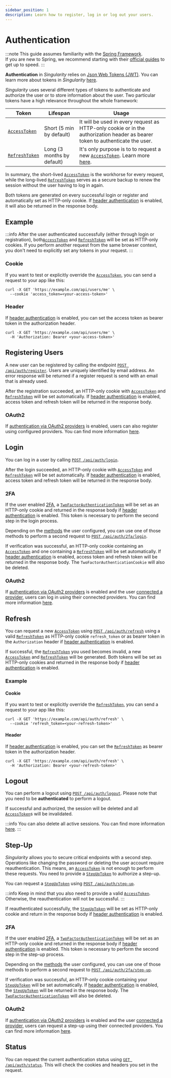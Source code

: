 ```yaml
---
sidebar_position: 1
description: Learn how to register, log in or log out your users.
---
```


# Authentication

:::note
This guide assumes familiarity with the [Spring Framework](https://spring.io).  
If you are new to Spring, we recommend starting with their [official guides](https://spring.io/quickstart) to get up to speed.
:::

**Authentication** in *Singularity* relies on [Json Web Tokens (JWT)](https://www.jwt.io/introduction).
You can learn more about tokens in *Singularity* [here](../../docs/auth/tokens).

*Singularity* uses several different types of tokens to authenticate and authorize the user or to store information about the user.
Two particular tokens have a high relevance throughout the whole framework:

| Token                                                  | Lifespan                   | Usage                                                                                                                         |
|--------------------------------------------------------|----------------------------|-------------------------------------------------------------------------------------------------------------------------------|
| [`AccessToken`](../../docs/auth/tokens#access-token)   | Short (5 min by default)   | It will be used in every request as HTTP-only cookie or in the authorization header as bearer token to authenticate the user. |
| [`RefreshToken`](../../docs/auth/tokens#refresh-token) | Long (3 months by default) | It's only purpose is to to request a new [`AccessToken`](../../docs/auth/tokens#access-token). Learn more [here](#refresh).   |

In summary, the short-lived [`AccessToken`](../../docs/auth/tokens#access-token) is the workhorse for every request, while the long-lived [`RefreshToken`](../../docs/auth/tokens#refresh-token) serves as a secure backup to renew the session without the user having to log in again.

Both tokens are generated on every successful login or register and automatically set as HTTP-only cookie.
If [header authentication](../../docs/auth/securing-endpoints#header-authentication) is enabled, it will also be returned in the response body.

## Example

:::info
After the user authenticated successfully (either through login or registration), 
both[`AccessToken`](../../docs/auth/tokens#access-token) and [`RefreshToken`](../../docs/auth/tokens#refresh-token) will be set as HTTP-only cookies.
If you perform another request from the same browser context, 
you don't need to explicitly set any tokens in your request.
:::

### Cookie

If you want to test or explicitly override the [`AccessToken`](../../docs/auth/tokens#access-token), you can send a request to your app like this:

```shell
curl -X GET 'https://example.com/api/users/me' \
  --cookie 'access_token=<your-access-token>'
```

### Header

If [header authentication](../../docs/auth/securing-endpoints#header-authentication) is enabled, 
you can set the access token as bearer token in the authorization header.

```shell
curl -X GET 'https://example.com/api/users/me' \
  -H 'Authorization: Bearer <your-access-token>'
```

## Registering Users

A new user can be registered by calling the endpoint [`POST /api/auth/register`](/swagger#/Authentication/register).
Users are uniquely identified by email address. 
An error response will be returned if a register request is send with an email that is already used.

After the registration succeeded, an HTTP-only cookie with [`AccessToken`](../../docs/auth/tokens#access-token) and [`RefreshToken`](../../docs/auth/tokens#refresh-token) will be set automatically.
If [header authentication](../../docs/auth/securing-endpoints#header-authentication) is enabled, access token and refresh token will be returned in the response body.

### OAuth2

If [authentication via OAuth2 providers](../../docs/auth/oauth2) is enabled, 
users can also register using configured providers. You can find more information [here](../../docs/auth/oauth2#register-a-new-user).

## Login

You can log in a user by calling [`POST /api/auth/login`](/swagger#/Authentication/login).

After the login succeeded, an HTTP-only cookie with [`AccessToken`](../../docs/auth/tokens#access-token) and [`RefreshToken`](../../docs/auth/tokens#refresh-token) will be set automatically.
If [header authentication](../../docs/auth/securing-endpoints#header-authentication) is enabled, access token and refresh token will be returned in the response body.

### 2FA

If the user enabled [2FA](../../docs/auth/two-factor), 
a [`TwoFactorAuthenticationToken`](../../docs/auth/tokens#two-factor-authentication-token) will be set as an HTTP-only cookie and returned in the response body 
if [header authentication](../../docs/auth/securing-endpoints#header-authentication) is enabled.
This token is necessary to perform the second step in the login process.

Depending on the [methods](../../docs/auth/two-factor#methods) the user configured, 
you can use one of those methods to perform a second request to [`POST /api/auth/2fa/login`](/swagger#/Two%20Factor%20Authentication/verifyLogin).

If verification was successful, an HTTP-only cookie containing an [`AccessToken`](../../docs/auth/tokens#access-token) and one containing a [`RefreshToken`](../../docs/auth/tokens#refresh-token) will be set automatically.
If [header authentication](../../docs/auth/securing-endpoints#header-authentication) is enabled, access token and refresh token will be returned in the response body.
The `TwoFactorAuthenticationCookie` will also be deleted.

### OAuth2

If [authentication via OAuth2 providers](../../docs/auth/oauth2) is enabled and the user [connected a provider](../../docs/auth/oauth2#connecting-an-oauth2-client-to-an-existing-account),
users can log in using their connected providers. 
You can find more information [here](../../docs/auth/oauth2#register-a-new-user).

## Refresh

You can request a new [`AccessToken`](../../docs/auth/tokens#access-token) using [`POST /api/auth/refresh`](/swagger#/Authentication/refreshToken) 
using a valid [`RefreshToken`](../../docs/auth/tokens#refresh-token) as HTTP-only cookie `refresh_token` or as bearer token in the `Authorization` header if [header authentication](../../docs/auth/securing-endpoints#header-authentication) is enabled.

If successful,  the [`RefreshToken`](../../docs/auth/tokens#refresh-token) you used becomes invalid, a new [`AccessToken`](../../docs/auth/tokens#access-token) and [`RefreshToken`](../../docs/auth/tokens#refresh-token) will be generated. 
Both tokens will be set as HTTP-only cookies and returned in the response body if [header authentication](../../docs/auth/securing-endpoints#header-authentication) is enabled.


### Example

#### Cookie

If you want to test or explicitly override the [`RefreshToken`](../../docs/auth/tokens#refresh-token), you can send a request to your app like this:

```shell
curl -X GET 'https://example.com/api/auth/refresh' \
  --cookie 'refresh_token=<your-refresh-token>'
```

#### Header

If [header authentication](../../docs/auth/securing-endpoints#header-authentication) is enabled,
you can set the [`RefreshToken`](../../docs/auth/tokens#refresh-token) as bearer token in the authorization header.

```shell
curl -X GET 'https://example.com/api/auth/refresh' \
  -H 'Authorization: Bearer <your-refresh-token>'
```

## Logout

You can perform a logout using [`POST /api/auth/logout`](/swagger#/Authentication/logout).
Please note that you need to be **authenticated** to perform a logout.

If successful and authorized, the session will be deleted and all [`AccessToken`](../../docs/auth/tokens#access-token)s will be invalidated.

:::info
You can also delete all active sessions. You can find more information [here](../../docs/auth/sessions#invalidate-all-session).
:::

## Step-Up

*Singularity* allows you to secure critical endpoints with a second step.
Operations like changing the password or deleting the user account require reauthentication.
This means, an [`AccessToken`](../../docs/auth/tokens#access-token) is not enough to perform these requests. 
You need to provide a [`StepUpToken`](../../docs/auth/tokens.md#step-up-token) to authorize a step-up.

You can request a [`StepUpToken`](../../docs/auth/tokens.md#step-up-token) using [`POST /api/auth/step-up`](/swagger#/Authentication/stepUp).

:::info
Keep in mind that you also need to provide a valid [`AccessToken`](../../docs/auth/tokens#access-token).
Otherwise, the reauthentication will not be successful.
:::

If reauthenticated successfully, the [`StepUpToken`](../../docs/auth/tokens.md#step-up-token) will be set
as HTTP-only cookie and return in the response body if [header authentication](../../docs/auth/securing-endpoints#header-authentication) is enabled.

### 2FA

If the user enabled [2FA](../../docs/auth/two-factor),
a [`TwoFactorAuthenticationToken`](../../docs/auth/tokens#two-factor-authentication-token) will be set as an HTTP-only cookie and returned in the response body
if [header authentication](../../docs/auth/securing-endpoints#header-authentication) is enabled.
This token is necessary to perform the second step in the step-up process.

Depending on the [methods](../../docs/auth/two-factor#methods) the user configured,
you can use one of those methods to perform a second request to [`POST /api/auth/2fa/step-up`](/swagger#/Two%20Factor%20Authentication/verifyStepUp).

If verification was successful, an HTTP-only cookie containing your [`StepUpToken`](../../docs/auth/tokens.md#step-up-token) will be set automatically.
If [header authentication](../../docs/auth/securing-endpoints#header-authentication) is enabled, the [`StepUpToken`](../../docs/auth/tokens.md#step-up-token) will be returned in the response body.
The [`TwoFactorAuthenticationToken`](../../docs/auth/tokens#two-factor-authentication-token) will also be deleted.

### OAuth2

If [authentication via OAuth2 providers](../../docs/auth/oauth2) is enabled and the user [connected a provider](../../docs/auth/oauth2#connecting-an-oauth2-client-to-an-existing-account),
users can request a step-up using their connected providers.
You can find more information [here](../../docs/auth/oauth2#step-up-authentication).

## Status

You can request the current authentication status using [`GET /api/auth/status`](/swagger#/Authentication/getStatus).
This will check the cookies and headers you set in the request.
